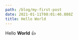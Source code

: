 ```yaml
---
path: /blog/my-first-post
date: 2021-01-11T08:01:46.808Z
title: Hello World
---
```

Hello **World** 👍
